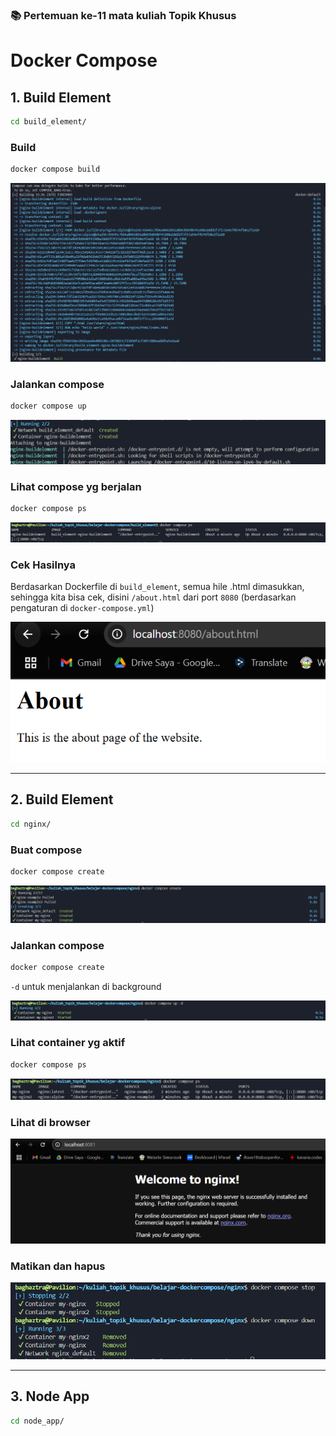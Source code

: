 ### 📚 Pertemuan ke-11 mata kuliah Topik Khusus

# Docker Compose

## 1. Build Element

```bash
cd build_element/
```

### Build

```bash
docker compose build
```

![ss](./screenshot/1.png)

### Jalankan compose

```bash
docker compose up
```

![ss](./screenshot/2.png)

### Lihat compose yg berjalan

```bash
docker compose ps
```

![ss](./screenshot/3.png)

### Cek Hasilnya

Berdasarkan Dockerfile di `build_element`, semua hile .html dimasukkan, sehingga kita bisa cek, disini `/about.html` dari port `8080` (berdasarkan pengaturan di `docker-compose.yml`)

![ss](./screenshot/4.png)

---

## 2. Build Element

```bash
cd nginx/
```

### Buat compose
```bash
docker compose create
```

![ss](./screenshot/5.png)

### Jalankan compose
```bash
docker compose create
```
`-d` untuk menjalankan di background

![ss](./screenshot/6.png)

### Lihat container yg aktif
```bash
docker compose ps
```

![ss](./screenshot/7.png)


### Lihat di browser

![ss](./screenshot/8.png)

### Matikan dan hapus

![ss](./screenshot/9.png)

---

## 3. Node App

```bash
cd node_app/
```